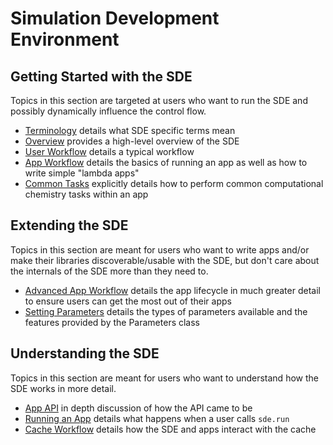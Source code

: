 Simulation Development Environment
==================================

Getting Started with the SDE
----------------------------

Topics in this section are targeted at users who want to run the SDE and 
possibly dynamically influence the control flow.

- [Terminology](dox/terminology.md) details what SDE specific terms mean
- [Overview](dox/overview.md) provides a high-level overview of the SDE
- [User Workflow](dox/workflow.md) details a typical workflow
- [App Workflow](dox/AppFlow.md) details the basics of running an app as well as
  how to write simple "lambda apps"
- [Common Tasks](dox/CommonTasks.md) explicitly details how to perform common 
  computational chemistry tasks within an app  

Extending the SDE
-----------------

Topics in this section are meant for users who want to write apps and/or make 
their libraries discoverable/usable with the SDE, but don't care about the 
internals of the SDE more than they need to. 

- [Advanced App Workflow](dox/AdvancedAppFlow.md) details the app lifecycle in
  much greater detail to ensure users can get the most out of their apps
- [Setting Parameters](dox/parameters.md) details the types of parameters 
  available and the features provided by the Parameters class
  
Understanding the SDE
---------------------

Topics in this section are meant for users who want to understand how the SDE
works in more detail.

- [App API](dox/APPAPIConsiderations.md) in depth discussion of how the API came
  to be
- [Running an App](dox/RunningAnApp.md) details what happens when a user 
  calls `sde.run`
- [Cache Workflow]() details how the SDE and apps interact with the cache 
  
  
